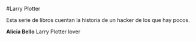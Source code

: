 #Larry Plotter

Esta serie de libros cuentan la historia de un hacker de los que hay pocos.

**Alicia Bello**
Larry Plotter lover
